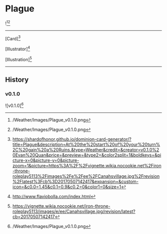 # Plague

![^v0.1.0][^v0.1.0]

---

[Card][^Card]

[Illustrator][^Illustrator]

[Illustration][^Illustration]

---

## History

### v0.1.0

![v0.1.0][^v0.1.0]

[^v0.1.0]: /Weather/Images/Plague_v0.1.0.png
[^Card]: https://shardofhonor.github.io/dominion-card-generator/?title=Plague&description=At%20the%20start%20of%20your%20turn%2C%20gain%20a%20Ruins.&type=Weather&credit=&creator=v0.1.0%20Evan%20Quan&price=&preview=&type2=&color2split=1&boldkeys=&picture-x=0&picture-y=0&picture-zoom=1&picture=https%3A%2F%2Fvignette.wikia.nocookie.net%2Firon-throne-roleplay5113%2Fimages%2Fe%2Fee%2FCanahsvillage.jpg%2Frevision%2Flatest%3Fcb%3D20170507142417&expansion=&custom-icon=&c0.0=1.45&c0.1=0.9&c0.2=0&color1=0&size=1
[^Illustrator]: http://www.flaviobolla.com/index.html
[^Illustration]: https://vignette.wikia.nocookie.net/iron-throne-roleplay5113/images/e/ee/Canahsvillage.jpg/revision/latest?cb=20170507142417
